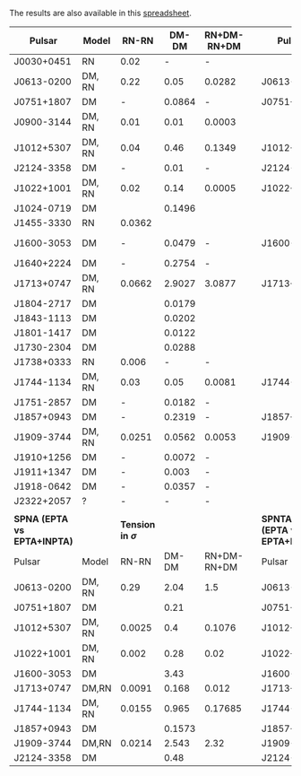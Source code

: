 The results are also available in this [spreadsheet](https://docs.google.com/spreadsheets/d/1rm71fIEdJZjepKPwkmmcxWZZyYjlXoxdKIDfKyglSRU/edit?usp=sharing). 

| Pulsar                    | Model  | RN-RN        | DM-DM  | RN+DM-RN+DM |  | Pulsar                     | Model  | RN-RN        | DM-DM  | RN+DM-RN+DM |
|---------------------------|--------|--------------|--------|-------------|--|----------------------------|--------|--------------|--------|-------------|
| J0030+0451                | RN     | 0.02         | -      | -           |  |                            |        |              |        |             |
| J0613-0200                | DM, RN | 0.22         | 0.05   | 0.0282      |  | J0613-0200                 | DM, RN | 0.05         | 0.05   | 0.0043      |
| J0751+1807                | DM     | -            | 0.0864 | -           |  | J0751+1807                 | DM,    |              | 0.1742 |             |
| J0900-3144                | DM, RN | 0.01         | 0.01   | 0.0003      |  |                            |        |              |        |             |
| J1012+5307                | DM, RN | 0.04         | 0.46   | 0.1349      |  | J1012+5307                 | DM, RN | 0.03         | 0.03   | 0.0019      |
| J2124-3358                | DM     | -            | 0.01   | -           |  | J2124-3358                 | DM     |              |        |             |
| J1022+1001                | DM, RN | 0.02         | 0.14   | 0.0005      |  | J1022+1001                 | DM, RN | 0.044        | 0.0343 | 0.0036      |
| J1024-0719                | DM     |              | 0.1496 |             |  |                            |        |              |        |             |
| J1455-3330                | RN     | 0.0362       |        |             |  |                            |        |              |        |             |
| J1600-3053                | DM     | -            | 0.0479 | -           |  | J1600-3053                 | DM, RN | 0.094        | 0.0097 | 0.0023      |
| J1640+2224                | DM     | -            | 0.2754 | -           |  |                            |        |              |        |             |
| J1713+0747                | DM, RN | 0.0662       | 2.9027 | 3.0877      |  | J1713+0747                 | DM, RN | 0.0303       | 2.6188 | 2.2949      |
| J1804-2717                | DM     |              | 0.0179 |             |  |                            |        |              |        |             |
| J1843-1113                | DM     |              | 0.0202 |             |  |                            |        |              |        |             |
| J1801-1417                | DM     |              | 0.0122 |             |  |                            |        |              |        |             |
| J1730-2304                | DM     |              | 0.0288 |             |  |                            |        |              |        |             |
| J1738+0333                | RN     | 0.006        | -      | -           |  |                            |        |              |        |             |
| J1744-1134                | DM, RN | 0.03         | 0.05   | 0.0081      |  | J1744-1134                 | DM, RN | 0.1858       | 0.0969 | 0.0472      |
| J1751-2857                | DM     | -            | 0.0182 | -           |  |                            |        |              |        |             |
| J1857+0943                | DM     | -            | 0.2319 | -           |  | J1857+0943                 | DM     | -            | 0.0168 | -           |
| J1909-3744                | DM, RN | 0.0251       | 0.0562 | 0.0053      |  | J1909-3744                 | DM, RN | 0.0438       | 0.1021 | 0.0076      |
| J1910+1256                | DM     | -            | 0.0072 | -           |  |                            |        |              |        |             |
| J1911+1347                | DM     | -            | 0.003  | -           |  |                            |        |              |        |             |
| J1918-0642                | DM     | -            | 0.0357 | -           |  |                            |        |              |        |             |
| J2322+2057                | ?      | -            | -      | -           |  |                            |        |              |        |             |
|                           |        |              |        |             |  |                            |        |              |        |             |
| **SPNA (EPTA vs EPTA+INPTA)** |        | **Tension in $\sigma$** |        |             |  | **SPNTA (EPTA vs EPTA+INPTA)** |        | **Tension in $\sigma$** |        |             |
| Pulsar                    | Model  | RN-RN        | DM-DM  | RN+DM-RN+DM |  | Pulsar                     | Model  | RN-RN        | DM-DM  | RN+DM-RN+DM |
| J0613-0200                | DM, RN | 0.29         | 2.04   | 1.5         |  | J0613-0200                 | DM, RN | 0.696        | 2.884  | 2.36        |
| J0751+1807                | DM     |              | 0.21   |             |  | J0751+1807                 | DM     |              | 0.54   |             |
| J1012+5307                | DM, RN | 0.0025       | 0.4    | 0.1076      |  | J1012+5307                 | DM, RN | 0.03         | 0.0242 | 0.0006      |
| J1022+1001                | DM, RN | 0.002        | 0.28   | 0.02        |  | J1022+1001                 | DM, RN | 0.086        | 0.645  | 0.1207      |
| J1600-3053                | DM     |              | 3.43   |             |  | J1600-3053                 | DM     |              | 4.64   |             |
| J1713+0747                | DM,RN  | 0.0091       | 0.168  | 0.012       |  | J1713+0747                 | DM,RN  | 0.015        | 0.128  | 0.0055      |
| J1744-1134                | DM, RN | 0.0155       | 0.965  | 0.17685     |  | J1744-1134                 | DM, RN | 0.04         | 2.3101 | 1.42        |
| J1857+0943                | DM     |              | 0.1573 |             |  | J1857+0943                 | DM     |              | 0.05   |             |
| J1909-3744                | DM,RN  | 0.0214       | 2.543  | 2.32        |  | J1909-3744                 | DM,RN  | 0.0391       | 4.753  | 3.5905      |
| J2124-3358                | DM     |              | 0.48   |             |  | J2124-3358                 | DM     |              | 0.87   |             |
